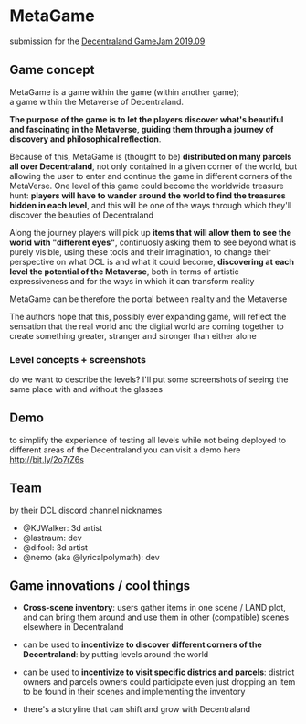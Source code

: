 
# MetaGame
submission for the [Decentraland GameJam 2019.09](https://gamejam.decentraland.org/)


## Game concept

MetaGame is a game within the game (within another game); <br> a game within the Metaverse of Decentraland.

**The purpose of the game is to let the players discover what's beautiful and fascinating in the Metaverse, guiding them through a journey of discovery and philosophical reflection**.

Because of this, MetaGame is (thought to be) **distributed on many parcels all over Decentraland**, not only contained in a given corner of the world, but allowing the user to enter and continue the game in different corners of the MetaVerse. 
One level of this game could become the worldwide treasure hunt: **players will have to wander around the world to find the treasures hidden in each level**, and this will be one of the ways through which they'll discover the beauties of Decentraland

Along the journey players will pick up **items that will allow them to see the world with "different eyes"**, continuosly asking them to see beyond what is purely visible, using these tools and their imagination,
to change their perspective on what DCL is and what it could become, **discovering at each level the potential of the Metaverse**, both in terms of artistic expressiveness and for the ways in which it can transform reality

MetaGame can be therefore the portal between reality and the Metaverse

The authors hope that this, possibly ever expanding game, will reflect the sensation that the real world and the digital world are coming together to create something greater, stranger and stronger than either alone

### Level concepts + screenshots
do we want to describe the levels?
I'll put some screenshots of seeing the same place with and without the glasses

## Demo
to simplify the experience of testing all levels while not being deployed to different areas of the Decentraland you can visit a demo here
http://bit.ly/2o7rZ6s


## Team
by their DCL discord channel nicknames

- @KJWalker: 3d artist
- @lastraum: dev 
- @difool: 3d artist
- @nemo (aka @lyricalpolymath): dev 


## Game innovations  / cool things 
- **Cross-scene inventory**: users gather items in one scene / LAND plot, and can bring them around and use them in other (compatible) scenes elsewhere in Decentraland

- can be used to **incentivize to discover different corners of the Decentraland**: by putting levels around the world

- can be used to **incentivize to visit specific districs and parcels**: district owners and parcels owners could participate even just dropping an item to be found in their scenes and implementing the inventory

- there's a storyline that can shift and grow with Decentraland  

